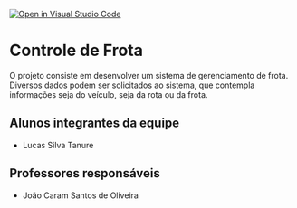 [![Open in Visual Studio Code](https://classroom.github.com/assets/open-in-vscode-718a45dd9cf7e7f842a935f5ebbe5719a5e09af4491e668f4dbf3b35d5cca122.svg)](https://classroom.github.com/online_ide?assignment_repo_id=12008759&assignment_repo_type=AssignmentRepo)
# Controle de Frota

O projeto consiste em desenvolver um sistema de gerenciamento de frota. Diversos dados podem ser solicitados ao sistema, que contempla informações seja do veículo, seja da rota ou da frota.


## Alunos integrantes da equipe

* Lucas Silva Tanure

## Professores responsáveis

* João Caram Santos de Oliveira 
